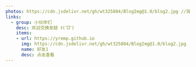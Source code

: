 ```yaml
---
photos: https://cdn.jsdelivr.net/gh/wt325804/BlogImg@1.0/blog2.jpg //背景图片
links:
  - group: 小伙伴们
    desc: 欢迎交换友链 ꉂ(ˊᗜˋ)
    items:
    - url: https://yremp.github.io
      img: https://cdn.jsdelivr.net/gh/wt325804/BlogImg@1.0/blog2.jpg
      name: 好友1
      desc: 点击查看
---
```


